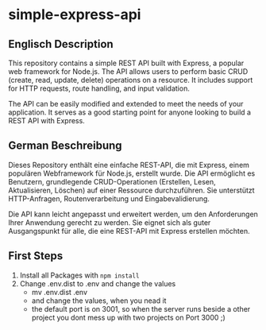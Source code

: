# simple-express-api

## Englisch Description
This repository contains a simple REST API built with Express, a popular web framework for Node.js. The API allows users to perform basic CRUD (create, read, update, delete) operations on a resource. It includes support for HTTP requests, route handling, and input validation.

The API can be easily modified and extended to meet the needs of your application. It serves as a good starting point for anyone looking to build a REST API with Express.

## German Beschreibung
Dieses Repository enthält eine einfache REST-API, die mit Express, einem populären Webframework für Node.js, erstellt wurde. Die API ermöglicht es Benutzern, grundlegende CRUD-Operationen (Erstellen, Lesen, Aktualisieren, Löschen) auf einer Ressource durchzuführen. Sie unterstützt HTTP-Anfragen, Routenverarbeitung und Eingabevalidierung.

Die API kann leicht angepasst und erweitert werden, um den Anforderungen Ihrer Anwendung gerecht zu werden. Sie eignet sich als guter Ausgangspunkt für alle, die eine REST-API mit Express erstellen möchten.

First Steps
-----------

1. Install all Packages with `npm install`
2. Change .env.dist to .env and change the values
    - mv .env.dist .env
    - and change the values, when you nead it
    - the default port is on 3001, so when the server runs beside a other project you dont mess up with two projects on Port 3000 ;)
